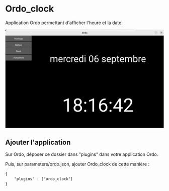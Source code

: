 # Ordo_clock

Application Ordo permettant d'afficher l'heure et la date.

![Présentation](img/presentation.png)

## Ajouter l'application

Sur Ordo, déposer ce dossier dans "plugins" dans votre application Ordo.

Puis, sur parameters/ordo.json, ajouter Ordo_clock de cette manière : 

```
{
    "plugins" : ["ordo_clock"]
}
```
